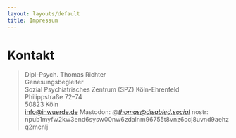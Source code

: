 ```yaml
---
layout: layouts/default
title: Impressum
---
```


# Kontakt

> Dipl-Psych. Thomas Richter<br>
> Genesungsbegleiter<br>
> Sozial Psychiatrisches Zentrum (SPZ) Köln-Ehrenfeld<br>
> Philippstraße 72–74<br>
> 50823 Köln<br>
> <info@inwuerde.de>
> Mastodon: <i>@thomas@disabled.social</i>
> nostr: npub1myfw2kw3end6sysw00nw6zdalnm96755t8vnz6ccj8uvnd9aehzq2mcnlj
